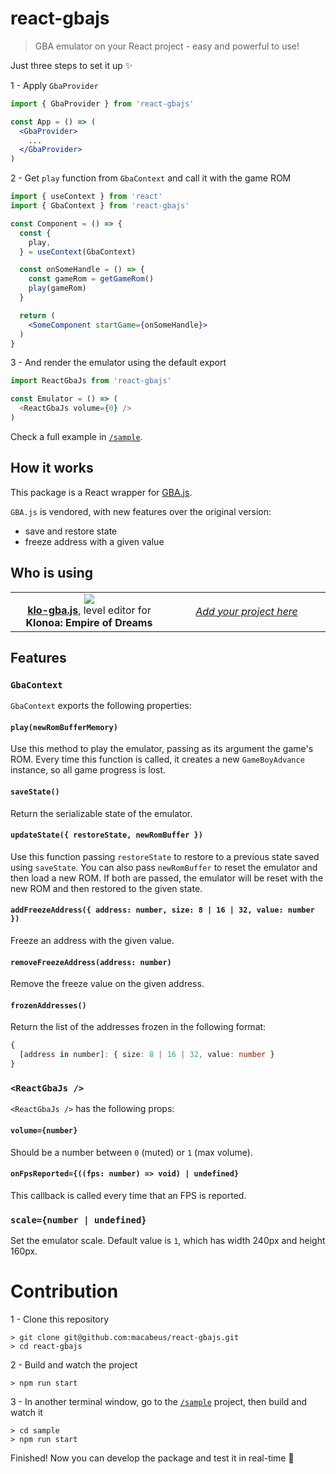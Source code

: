 # react-gbajs

> GBA emulator on your React project - easy and powerful to use!

Just three steps to set it up ✨

1 - Apply `GbaProvider`
```jsx
import { GbaProvider } from 'react-gbajs'

const App = () => (
  <GbaProvider>
    ...
  </GbaProvider>
)
```

2 - Get `play` function from `GbaContext` and call it with the game ROM
```jsx
import { useContext } from 'react'
import { GbaContext } from 'react-gbajs'

const Component = () => {
  const {
    play,
  } = useContext(GbaContext)

  const onSomeHandle = () => {
    const gameRom = getGameRom()
    play(gameRom)
  }

  return (
    <SomeComponent startGame={onSomeHandle}>
  )
}
```

3 - And render the emulator using the default export

```js
import ReactGbaJs from 'react-gbajs'

const Emulator = () => (
  <ReactGbaJs volume={0} />
)
```

Check a full example in [`/sample`](sample).

## How it works

This package is a React wrapper for [GBA.js](https://github.com/endrift/gbajs).

`GBA.js` is vendored, with new features over the original version:
- save and restore state
- freeze address with a given value

## Who is using

<table align="center">
    <tr>
        <td align="center" width="50%">
          <img src="https://i.imgur.com/QxCoVPh.png"><br />
          <strong><a href="https://github.com/macabeus/klo-gba.js">klo-gba.js</a></strong>, level editor for <strong>Klonoa: Empire of Dreams<strong>
        </td>
        <td align="center" width="50%">
          <i><a href="https://github.com/macabeus/react-gbajs/issues/new">Add your project here</a></i>
        </td>
    </tr>
</table>

## Features

### `GbaContext`

`GbaContext` exports the following properties:

#### `play(newRomBufferMemory)`

Use this method to play the emulator, passing as its argument the game's ROM. Every time this function is called, it creates a new `GameBoyAdvance` instance, so all game progress is lost.

#### `saveState()`

Return the serializable state of the emulator.

#### `updateState({ restoreState, newRomBuffer })`

Use this function passing `restoreState` to restore to a previous state saved using `saveState`. You can also pass `newRomBuffer` to reset the emulator and then load a new ROM. If both are passed, the emulator will be reset with the new ROM and then restored to the given state.

#### `addFreezeAddress({ address: number, size: 8 | 16 | 32, value: number })`

Freeze an address with the given value.

#### `removeFreezeAddress(address: number)`

Remove the freeze value on the given address.

#### `frozenAddresses()`

Return the list of the addresses frozen in the following format:

```ts
{
  [address in number]: { size: 8 | 16 | 32, value: number }
}
```

### `<ReactGbaJs />`

`<ReactGbaJs />` has the following props:

#### `volume={number}`

Should be a number between `0` (muted) or `1` (max volume).

#### `onFpsReported={((fps: number) => void) | undefined}`

This callback is called every time that an FPS is reported.

### `scale={number | undefined}`

Set the emulator scale. Default value is `1`, which has width 240px and height 160px.

# Contribution

1 - Clone this repository

```
> git clone git@github.com:macabeus/react-gbajs.git
> cd react-gbajs
```

2 - Build and watch the project

```
> npm run start
```

3 - In another terminal window, go to the [`/sample`](sample) project, then build and watch it

```
> cd sample
> npm run start
```

Finished! Now you can develop the package and test it in real-time 🎉
